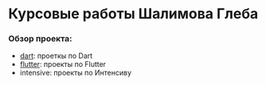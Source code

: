 # Курсовые работы Шалимова Глеба

### Обзор проекта:

- [dart](https://github.com/khlebobul/surf-flutter/tree/main/dart): проеткы по Dart
- [flutter](https://github.com/khlebobul/surf-flutter/tree/main/flutter): проекты по Flutter
- intensivе: проекты по Интенсиву
